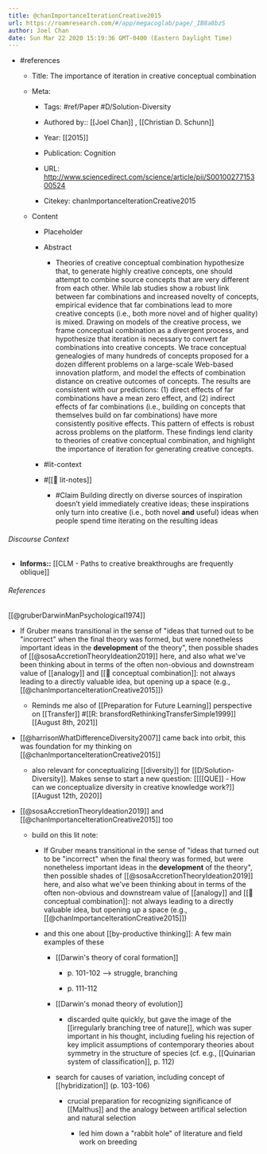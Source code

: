 ```yaml
---
title: @chanImportanceIterationCreative2015
url: https://roamresearch.com/#/app/megacoglab/page/_IB8a8bzS
author: Joel Chan
date: Sun Mar 22 2020 15:19:36 GMT-0400 (Eastern Daylight Time)
---
```


- #references

    - Title: The importance of iteration in creative conceptual combination

    - Meta:

        - Tags: #ref/Paper #D/Solution-Diversity

        - Authored by::  [[Joel Chan]] ,  [[Christian D. Schunn]]

        - Year: [[2015]]

        - Publication: Cognition

        - URL: http://www.sciencedirect.com/science/article/pii/S0010027715300524

        - Citekey: chanImportanceIterationCreative2015

    - Content

        - Placeholder

        - Abstract

            - Theories of creative conceptual combination hypothesize that, to generate highly creative concepts, one should attempt to combine source concepts that are very different from each other. While lab studies show a robust link between far combinations and increased novelty of concepts, empirical evidence that far combinations lead to more creative concepts (i.e., both more novel and of higher quality) is mixed. Drawing on models of the creative process, we frame conceptual combination as a divergent process, and hypothesize that iteration is necessary to convert far combinations into creative concepts. We trace conceptual genealogies of many hundreds of concepts proposed for a dozen different problems on a large-scale Web-based innovation platform, and model the effects of combination distance on creative outcomes of concepts. The results are consistent with our predictions: (1) direct effects of far combinations have a mean zero effect, and (2) indirect effects of far combinations (i.e., building on concepts that themselves build on far combinations) have more consistently positive effects. This pattern of effects is robust across problems on the platform. These findings lend clarity to theories of creative conceptual combination, and highlight the importance of iteration for generating creative concepts.

        - #lit-context

        - #[[📝 lit-notes]]

            - #Claim Building directly on diverse sources of inspiration doesn’t yield immediately creative ideas; these inspirations only turn into creative (i.e., both novel __and__ useful) ideas when people spend time iterating on the resulting ideas

###### Discourse Context

- **Informs::** [[CLM - Paths to creative breakthroughs are frequently oblique]]

###### References

[[@gruberDarwinManPsychological1974]]

- If Gruber means transitional in the sense of "ideas that turned out to be "incorrect" when the final theory was formed, but were nonetheless important ideas in the **development** of the theory", then possible shades of [[@sosaAccretionTheoryIdeation2019]] here, and also what we've been thinking about in terms of the often non-obvious and downstream value of [[analogy]] and [[🧱 conceptual combination]]: not always leading to a directly valuable idea, but opening up a space (e.g., [[@chanImportanceIterationCreative2015]])

    - Reminds me also of [[Preparation for Future Learning]] perspective on [[Transfer]] #[[R: bransfordRethinkingTransferSimple1999]]
[[August 8th, 2021]]

- [[@harrisonWhatDifferenceDiversity2007]] came back into orbit, this was foundation for my thinking on [[@chanImportanceIterationCreative2015]]

    - also relevant for conceptualizing [[diversity]] for [[D/Solution-Diversity]]. Makes sense to start a new question: [[[[QUE]] - How can we conceptualize diversity in creative knowledge work?]]
[[August 12th, 2020]]

- [[@sosaAccretionTheoryIdeation2019]] and [[@chanImportanceIterationCreative2015]] too

    - build on this lit note:

        - If Gruber means transitional in the sense of "ideas that turned out to be "incorrect" when the final theory was formed, but were nonetheless important ideas in the **development** of the theory", then possible shades of [[@sosaAccretionTheoryIdeation2019]] here, and also what we've been thinking about in terms of the often non-obvious and downstream value of [[analogy]] and [[🧱 conceptual combination]]: not always leading to a directly valuable idea, but opening up a space (e.g., [[@chanImportanceIterationCreative2015]])

        - and this one about [[by-productive thinking]]: A few main examples of these

            - [[Darwin's theory of coral formation]]

                - p. 101-102 --> struggle, branching

                - p. 111-112

            - [[Darwin's monad theory of evolution]]

                - discarded quite quickly, but gave the image of the [[irregularly branching tree of nature]], which was super important in his thought, including fueling his rejection of key implicit assumptions of contemporary theories about symmetry in the structure of species (cf. e.g., [[Quinarian system of classification]], p. 112)

            - search for causes of variation, including concept of [[hybridization]] (p. 103-106)

                - crucial preparation for recognizing significance of [[Malthus]] and the analogy between artifical selection and natural selection

                    - led him down a "rabbit hole" of literature and field work on breeding
